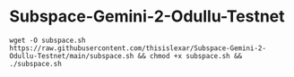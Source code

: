 # Subspace-Gemini-2-Odullu-Testnet

```
wget -O subspace.sh https://raw.githubusercontent.com/thisislexar/Subspace-Gemini-2-Odullu-Testnet/main/subspace.sh && chmod +x subspace.sh && ./subspace.sh
```
